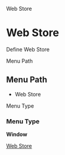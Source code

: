 
Web Store
# Web Store


Define Web Store

Menu Path
## Menu Path



- Web Store

Menu Type
### Menu Type

**Window**


[Web Store](functional-guide/window/window-web-store.md)